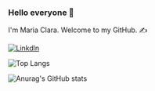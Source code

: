 ### Hello everyone 👋

I'm Maria Clara.
Welcome to my GitHub. ✍️

[![Linkdln](https://img.shields.io/badge/LinkedIn-0077B5?style=for-the-badge&logo=linkedin&logoColor=white)](https://www.linkedin.com/in/maria-clara-marques-lino-65414026a)

![Top Langs](https://github-readme-stats.vercel.app/api/top-langs/?username=Maclalino&layout=donut-vertical)

![Anurag's GitHub stats](https://github-readme-stats.vercel.app/api?username=Maclalino&show_icons=true&theme=radical)

